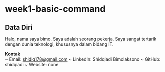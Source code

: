 # week1-basic-command


## Data Diri
Halo, nama saya bimo. Saya adalah seorang pekerja. Saya sangat tertarik dengan dunia teknologi, khususnya dalam bidang IT.

**Kontak**\
~ Email: shidiq178@gmail.com
~ LinkedIn: Shidqiadi Bimolaksono
~ GitHub: shidqiadi
~ Website: none
